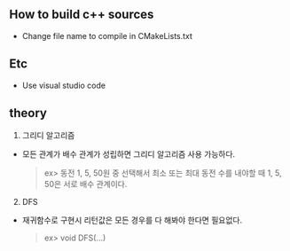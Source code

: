 ## How to build c++ sources
- Change file name to compile in CMakeLists.txt

## Etc
- Use visual studio code

## theory

1. 그리디 알고리즘
- 모든 관계가 배수 관계가 성립하면 그리디 알고리즘 사용 가능하다.
  > ex> 동전 1, 5, 50원 중 선택해서 최소 또는 최대 동전 수를 내야할 때 1, 5, 50은 서로 배수 관계이다.
  
2. DFS
- 재귀함수로 구현시 리턴값은 모든 경우를 다 해봐야 한다면 필요없다.
  > ex> void DFS(...)
